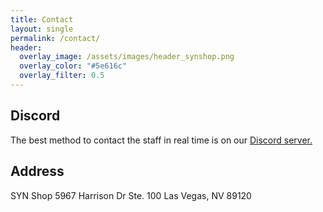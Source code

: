 ```yaml
---
title: Contact
layout: single
permalink: /contact/
header:
  overlay_image: /assets/images/header_synshop.png
  overlay_color: "#5e616c"
  overlay_filter: 0.5
---
```


## Discord
The best method to contact the staff in real time is on our [Discord server.](https://synshop.org/discord)

## Address
SYN Shop
5967 Harrison Dr
Ste. 100
Las Vegas, NV 89120